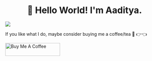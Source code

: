 <h1 align="center">👋 Hello World! I'm Aaditya.</h1>

![](https://komarev.com/ghpvc/?username=aadityasaini)<br>

If you like what I do, maybe consider buying me a coffee/tea 🥺 👉👈<br>

<a href="https://www.buymeacoffee.com/schwifty" target="_blank"><img src="https://cdn.buymeacoffee.com/buttons/default-orange.png" alt="Buy Me A Coffee" height="41" width="174"></a><br>
